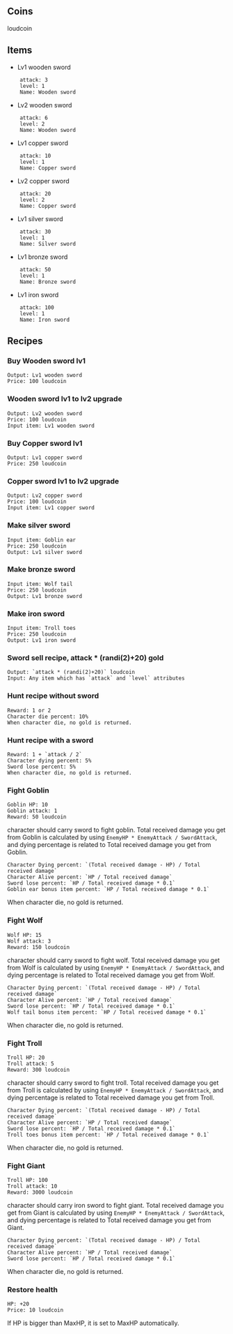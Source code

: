 
## Coins

loudcoin

## Items
- Lv1 wooden sword
```
    attack: 3
    level: 1
    Name: Wooden sword
```
- Lv2 wooden sword
```
    attack: 6
    level: 2
    Name: Wooden sword
```
- Lv1 copper sword
```
    attack: 10
    level: 1
    Name: Copper sword
```
- Lv2 copper sword
```
    attack: 20
    level: 2
    Name: Copper sword
```
- Lv1 silver sword
```
    attack: 30
    level: 1
    Name: Silver sword
```
- Lv1 bronze sword
```
    attack: 50
    level: 1
    Name: Bronze sword
```
- Lv1 iron sword
```
    attack: 100
    level: 1
    Name: Iron sword
```
## Recipes

### Buy Wooden sword lv1
```
Output: Lv1 wooden sword
Price: 100 loudcoin
```

### Wooden sword lv1 to lv2 upgrade
```
Output: Lv2 wooden sword
Price: 100 loudcoin
Input item: Lv1 wooden sword
```

### Buy Copper sword lv1
```
Output: Lv1 copper sword
Price: 250 loudcoin
```
### Copper sword lv1 to lv2 upgrade
```
Output: Lv2 copper sword
Price: 100 loudcoin
Input item: Lv1 copper sword
```

### Make silver sword
```
Input item: Goblin ear
Price: 250 loudcoin
Output: Lv1 silver sword
```

### Make bronze sword

```
Input item: Wolf tail
Price: 250 loudcoin
Output: Lv1 bronze sword
```

### Make iron sword

```
Input item: Troll toes
Price: 250 loudcoin
Output: Lv1 iron sword
```

### Sword sell recipe, attack * (randi(2)+20) gold
```
Output: `attack * (randi(2)+20)` loudcoin
Input: Any item which has `attack` and `level` attributes
```

### Hunt recipe without sword
```
Reward: 1 or 2
Character die percent: 10%
When character die, no gold is returned.
```

### Hunt recipe with a sword

```
Reward: 1 + `attack / 2`
Character dying percent: 5%
Sword lose percent: 5%
When character die, no gold is returned.
```

### Fight Goblin

```
Goblin HP: 10
Goblin attack: 1
Reward: 50 loudcoin
```

character should carry sword to fight goblin.
Total received damage you get from Goblin is calculated by using `EnemyHP * EnemyAttack / SwordAttack`, and dying percentage is related to Total received damage you get from Goblin.

```
Character Dying percent: `(Total received damage - HP) / Total received damage`
Character Alive percent: `HP / Total received damage`
Sword lose percent: `HP / Total received damage * 0.1`
Goblin ear bonus item percent: `HP / Total received damage * 0.1`
```

When character die, no gold is returned.

### Fight Wolf

```
Wolf HP: 15
Wolf attack: 3
Reward: 150 loudcoin

```
character should carry sword to fight wolf.
Total received damage you get from Wolf is calculated by using `EnemyHP * EnemyAttack / SwordAttack`, and dying percentage is related to Total received damage you get from Wolf.

```
Character Dying percent: `(Total received damage - HP) / Total received damage`
Character Alive percent: `HP / Total received damage`
Sword lose percent: `HP / Total received damage * 0.1`
Wolf tail bonus item percent: `HP / Total received damage * 0.1`
```

When character die, no gold is returned.

### Fight Troll

```
Troll HP: 20
Troll attack: 5
Reward: 300 loudcoin
```

character should carry sword to fight troll.
Total received damage you get from Troll is calculated by using `EnemyHP * EnemyAttack / SwordAttack`, and dying percentage is related to Total received damage you get from Troll.

```
Character Dying percent: `(Total received damage - HP) / Total received damage`
Character Alive percent: `HP / Total received damage`
Sword lose percent: `HP / Total received damage * 0.1`
Troll toes bonus item percent: `HP / Total received damage * 0.1`
```

When character die, no gold is returned.

### Fight Giant

```
Troll HP: 100
Troll attack: 10
Reward: 3000 loudcoin
```

character should carry iron sword to fight giant.
Total received damage you get from Giant is calculated by using `EnemyHP * EnemyAttack / SwordAttack`, and dying percentage is related to Total received damage you get from Giant.

```
Character Dying percent: `(Total received damage - HP) / Total received damage`
Character Alive percent: `HP / Total received damage`
Sword lose percent: `HP / Total received damage * 0.1`
```

When character die, no gold is returned.

### Restore health

```
HP: +20
Price: 10 loudcoin
```

If HP is bigger than MaxHP, it is set to MaxHP automatically.
